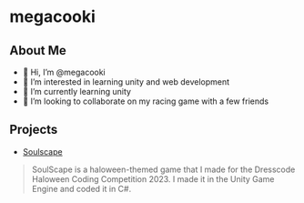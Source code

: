 # megacooki

## About Me

- 👋 Hi, I’m @megacooki
- 👀 I’m interested in learning unity and web development
- 🌱 I’m currently learning unity
- 💞️ I’m looking to collaborate on my racing game with a few friends

## Projects

- [Soulscape](https://soulscape.megacookie.repl.co)
> SoulScape is a haloween-themed game that I made for the Dresscode Haloween Coding Competition 2023. I made it in the Unity Game Engine and coded it in C#.

<!---
megacooki/megacooki is a ✨ special ✨ repository because its `README.md` (this file) appears on your GitHub profile.
You can click the Preview link to take a look at your changes.
--->

